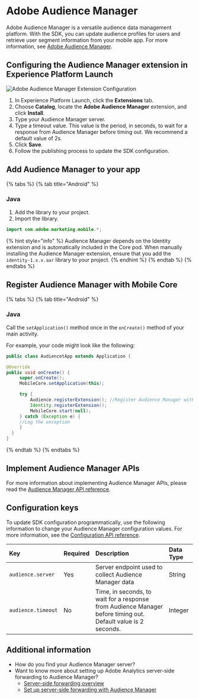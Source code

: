 # Adobe Audience Manager

Adobe Audience Manager is a versatile audience data management platform. With the SDK, you can update audience profiles for users and retrieve user segment information from your mobile app. For more information, see [Adobe Audience Manager](https://business.adobe.com/products/audience-manager/adobe-audience-manager.html).

## Configuring the Audience Manager extension in Experience Platform Launch

![Adobe Audience Manager Extension Configuration](../../.gitbook/assets/screen-shot-2018-10-04-at-7.51.32-pm-1.png)

1. In Experience Platform Launch, click the **Extensions** tab.
2. Choose **Catalog**, locate the **Adobe Audience Manager** extension, and click **Install**.
3. Type your Audience Manager server.
4. Type a timeout value. This value is the period, in seconds, to wait for a response from Audience Manager before timing out. We recommend a default value of 2s.
5. Click **Save**.
6. Follow the publishing process to update the SDK configuration.

## Add Audience Manager to your app

{% tabs %}
{% tab title="Android" %}
### Java

1. Add the library to your project.
2. Import the library.

```java
import com.adobe.marketing.mobile.*;
```

{% hint style="info" %}
Audience Manager depends on the Identity extension and is automatically included in the Core pod. When manually installing the Audience Manager extension, ensure that you add the `identity-1.x.x.aar` library to your project.
{% endhint %}
{% endtab %}
{% endtabs %}

## Register Audience Manager with Mobile Core

{% tabs %}
{% tab title="Android" %}
### Java

Call the `setApplication()` method once in the `onCreate()` method of your main activity.

For example, your code might look like the following:

```java
public class AudiencetApp extends Application {

@Override
public void onCreate() {
     super.onCreate();
     MobileCore.setApplication(this);

     try {
         Audience.registerExtension(); //Register Audience Manager with Mobile Core
         Identity.registerExtension();
         MobileCore.start(null);
     } catch (Exception e) {
     //Log the exception
     }
  }
}
```
{% endtab %}
{% endtabs %}

## Implement Audience Manager APIs

For more information about implementing Audience Manager APIs, please read the [Audience Manager API reference](audience-manager-api-reference.md).

## Configuration keys

To update SDK configuration programmatically, use the following information to change your Audience Manager configuration values. For more information, see the [Configuration API reference](https://aep-sdks.gitbook.io/docs/using-mobile-extensions/mobile-core/configuration/configuration-api-reference).

| Key | Required | Description | Data Type |
| :--- | :--- | :--- | :--- |
| `audience.server` | Yes | Server endpoint used to collect Audience Manager data | String |
| `audience.timeout` | No | Time, in seconds, to wait for a response from Audience Manager before timing out. Default value is 2 seconds. | Integer |

## Additional information

* How do you find your Audience Manager server?
* Want to know more about setting up Adobe Analytics server-side forwarding to Audience Manager?
  * [Server-side forwarding overview](https://experienceleague.adobe.com/docs/analytics/admin/admin-tools/server-side-forwarding/ssf.html)
  * [Set up server-side forwarding with Audience Manager](https://aep-sdks.gitbook.io/docs/using-mobile-extensions/adobe-analytics#server-side-forwarding-with-audience-manager) 

